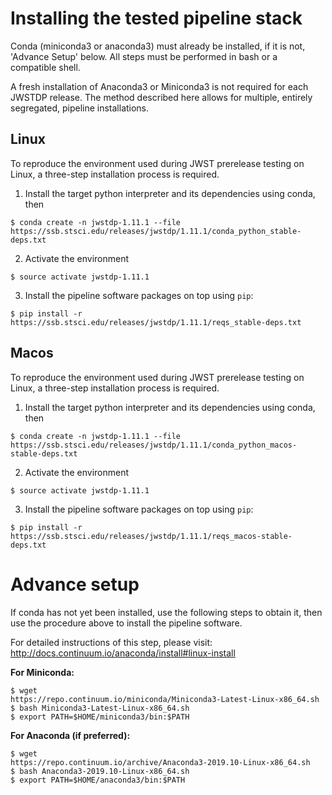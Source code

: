 # Installing the tested pipeline stack

Conda (miniconda3 or anaconda3) must already be installed, if it is not,
'Advance Setup' below.
All steps must be performed in bash or a compatible shell.

A fresh installation of Anaconda3 or Miniconda3 is not required for each JWSTDP
release. The method described here allows for multiple, entirely segregated,
pipeline installations.

## Linux
To reproduce the environment used during JWST prerelease testing on Linux, a 
three-step installation process is required.

1) Install the target python interpreter and its dependencies using conda, then
```
$ conda create -n jwstdp-1.11.1 --file
https://ssb.stsci.edu/releases/jwstdp/1.11.1/conda_python_stable-deps.txt
```

2) Activate the environment
```
$ source activate jwstdp-1.11.1
```

3) Install the pipeline software packages on top using `pip`:
```
$ pip install -r https://ssb.stsci.edu/releases/jwstdp/1.11.1/reqs_stable-deps.txt
```

## Macos
To reproduce the environment used during JWST prerelease testing on Linux, a 
three-step installation process is required.

1) Install the target python interpreter and its dependencies using conda, then
```
$ conda create -n jwstdp-1.11.1 --file
https://ssb.stsci.edu/releases/jwstdp/1.11.1/conda_python_macos-stable-deps.txt
```

2) Activate the environment
```
$ source activate jwstdp-1.11.1
```

3) Install the pipeline software packages on top using `pip`:
```
$ pip install -r https://ssb.stsci.edu/releases/jwstdp/1.11.1/reqs_macos-stable-deps.txt
```

# Advance setup
 
If conda has not yet been installed, use the following steps to obtain
it, then use the procedure above to install the pipeline software.

For detailed instructions of this step, please visit: http://docs.continuum.io/anaconda/install#linux-install

**For Miniconda:**

```
$ wget
https://repo.continuum.io/miniconda/Miniconda3-Latest-Linux-x86_64.sh
$ bash Miniconda3-Latest-Linux-x86_64.sh
$ export PATH=$HOME/miniconda3/bin:$PATH
```

**For Anaconda (if preferred):**

```
$ wget
https://repo.continuum.io/archive/Anaconda3-2019.10-Linux-x86_64.sh
$ bash Anaconda3-2019.10-Linux-x86_64.sh
$ export PATH=$HOME/anaconda3/bin:$PATH
```
